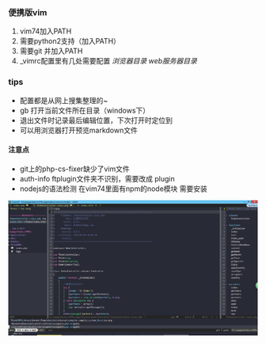 ### 便携版vim
1. vim74加入PATH
2. 需要python2支持（加入PATH）
3. 需要git 并加入PATH
4. _vimrc配置里有几处需要配置 *浏览器目录* *web服务器目录*

### tips
* 配置都是从网上搜集整理的~
* gb 打开当前文件所在目录（windows下）
* 退出文件时记录最后编辑位置，下次打开时定位到
* 可以用浏览器打开预览markdown文件

#### 注意点
* git上的php-cs-fixer缺少了vim文件
* auth-info ftplugin文件夹不识别，需要改成 plugin
* nodejs的语法检测 在vim74里面有npm的node模块 需要安装    



![tagbar、ctrlp、etc](./images/pic.png)
